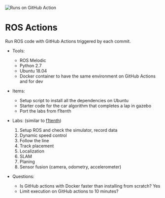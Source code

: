 ![Runs on GitHub Action](https://github.com/race-on/ros-action/workflows/Runs%20on%20GitHub%20Action/badge.svg)

# ROS Actions

Run ROS code with GitHub Actions triggered by each commit. 

- Tools:
  - ROS Melodic
  - Python 2.7
  - Ubuntu 18.04
  - Docker container to have the same environment on GitHub Actions and for dev
  
- Items:
  - Setup script to install all the dependencies on Ubuntu
  - Starter code for the car algorithm that completes a lap in gazebo
  - Port the labs from f1tenth
  
- Labs: (similar to [f1tenth](https://f1tenth-coursekit.readthedocs.io/en/stable/introduction/syllabus.html))
  1. Setup ROS and check the simulator, record data
  1. Dynamic speed control
  1. Follow the line
  1. Track placement
  1. Localization
  1. SLAM
  1. Planing
  1. Sensor fusion (camera, odometry, accelerometer)
  
- Questions:
  - Is GitHub actions with Docker faster than installing from scratch? Yes
  - Limit execution on GitHub actions to 10 minutes?
